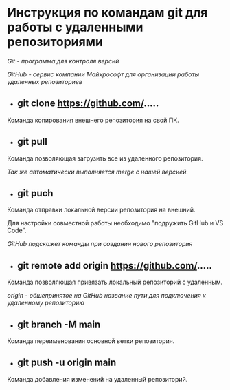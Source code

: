 # **Инструкция по командам git для работы с удаленными репозиториями**
*Git - программа для контроля версий*

*GitHub - cервис компании Майкрософт для 
организации работы удаленных 
репозиториев*

+ ## **git clone https://github.com/.....**
Команда копирования внешнего репозитория на свой ПК.

+ ## **git pull**
Команда позволяющая загрузить все из удаленного репозитория. 

*Так же автоматически выполняется merge с нашей версией.*

* ## **git puch**
Команда отправки локальной версии репозитория на внешний.

Для настройки совместной работы необходимо "подружить GitHub и VS Code".

*GitHub подскажет команды при создании нового репозитория*

* ## **git remote add origin https://github.com/.....**
Команда позволяющая привязать локальный репозиторий с удаленным.

*origin - общепринятое на GitHub название пути для подключения к удаленному репозиторию*

* ## **git branch -M main**
Команда переименования основной ветки репозитория.

+ ## **git push -u origin main**
Команда добавления изменений на удаленный репозиторий.